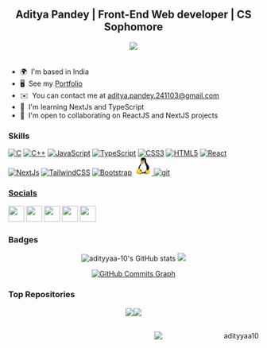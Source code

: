 <h2 align="center">  Aditya Pandey | Front-End Web developer | CS Sophomore </h2>

<div  align="center">
<img width="900px" src="https://user-images.githubusercontent.com/103577578/205502602-5f61b961-4917-4a70-916b-48d56f5d6b51.png">
</div>


<br/>

* 🌍  I'm based in India
* 🖥️  See my [Portfolio](http://https://adityyaa.netlify.app/)
* ✉️  You can contact me at [aditya.pandey.241103@gmail.com](mailto:aditya.pandey.241103@gmail.com)
* 🧠  I'm learning NextJs and TypeScript
* 🤝  I'm open to collaborating on ReactJS and NextJS projects


### Skills


<p align="left">
<a href="https://docs.microsoft.com/en-us/cpp/?view=msvc-170" target="_blank" rel="noreferrer"><img src="https://raw.githubusercontent.com/danielcranney/readme-generator/main/public/icons/skills/c-colored.svg" width="36" height="36" alt="C" /></a>
<a href="https://docs.microsoft.com/en-us/cpp/?view=msvc-170" target="_blank" rel="noreferrer"><img src="https://raw.githubusercontent.com/danielcranney/readme-generator/main/public/icons/skills/cplusplus-colored.svg" width="36" height="36" alt="C++" /></a>
<a href="https://developer.mozilla.org/en-US/docs/Web/JavaScript" target="_blank" rel="noreferrer"><img src="https://raw.githubusercontent.com/danielcranney/readme-generator/main/public/icons/skills/javascript-colored.svg" width="36" height="36" alt="JavaScript" /></a>
<a href="https://www.typescriptlang.org/" target="_blank" rel="noreferrer"><img src="https://raw.githubusercontent.com/danielcranney/readme-generator/main/public/icons/skills/typescript-colored.svg" width="36" height="36" alt="TypeScript" /></a>
<a href="https://www.w3.org/TR/CSS/#css" target="_blank" rel="noreferrer"><img src="https://raw.githubusercontent.com/danielcranney/readme-generator/main/public/icons/skills/css3-colored.svg" width="36" height="36" alt="CSS3" /></a>
<a href="https://developer.mozilla.org/en-US/docs/Glossary/HTML5" target="_blank" rel="noreferrer"><img src="https://raw.githubusercontent.com/danielcranney/readme-generator/main/public/icons/skills/html5-colored.svg" width="36" height="36" alt="HTML5" /></a>
<a href="https://reactjs.org/" target="_blank" rel="noreferrer"><img src="https://raw.githubusercontent.com/danielcranney/readme-generator/main/public/icons/skills/react-colored.svg" width="36" height="36" alt="React" /></a>
<a href="https://nextjs.org/docs" target="_blank" rel="noreferrer"><img src="https://raw.githubusercontent.com/danielcranney/readme-generator/main/public/icons/skills/nextjs-colored-dark.svg" width="36" height="36" alt="NextJs" /></a>
<a href="https://tailwindcss.com/" target="_blank" rel="noreferrer"><img src="https://raw.githubusercontent.com/danielcranney/readme-generator/main/public/icons/skills/tailwindcss-colored.svg" width="36" height="36" alt="TailwindCSS" /></a>
<a href="https://getbootstrap.com/" target="_blank" rel="noreferrer"><img src="https://raw.githubusercontent.com/danielcranney/readme-generator/main/public/icons/skills/bootstrap-colored.svg" width="36" height="36" alt="Bootstrap" /></a>
<a href="https://www.linux.org/" target="_blank" rel="noreferrer"> <img src="https://raw.githubusercontent.com/devicons/devicon/master/icons/linux/linux-original.svg" alt="linux" width="36" height="36"/>
<a href="https://git-scm.com/" target="_blank" rel="noreferrer"> <img src="https://www.vectorlogo.zone/logos/git-scm/git-scm-icon.svg" alt="git" width="36" height="36"/> </a> <a href="https://www.w3.org/html/" target="_blank" rel="noreferrer"> 
</p>


### Socials

<p>  <a href="http://www.instagram.com/adityyaa_10" target="_blank" rel="noreferrer"><img src="https://raw.githubusercontent.com/danielcranney/readme-generator/main/public/icons/socials/instagram.svg" width="32" height="32" /></a> <a href="https://www.linkedin.com/in/adityyaa10" target="_blank" rel="noreferrer"><img src="https://raw.githubusercontent.com/danielcranney/readme-generator/main/public/icons/socials/linkedin.svg" width="32" height="32" /></a> <a href="https://www.stackoverflow.com/users/19778067" target="_blank" rel="noreferrer"><img src="https://raw.githubusercontent.com/danielcranney/readme-generator/main/public/icons/socials/stackoverflow.svg" width="32" height="32" /></a> <a href="https://www.twitter.com/adityyaa_10" target="_blank" rel="noreferrer"><img src="https://raw.githubusercontent.com/danielcranney/readme-generator/main/public/icons/socials/twitter.svg" width="32" height="32" /></a> <a href="https://discord.com/users/adityyaa10" target="_blank" rel="noreferrer"><img src="https://raw.githubusercontent.com/danielcranney/readme-generator/main/public/icons/socials/discord.svg" width="32" height="32" /></a></p>

### Badges

<p align="center">
<img width="400px" src="https://github-readme-stats.vercel.app/api?username=adityyaa-10&show_icons=true&hide=&count_private=true&title_color=ef4444&text_color=ffffff&icon_color=ef4444&hide_border=true&bg_color=0d1117&show_icons=true" alt="adityyaa-10's GitHub stats" />
<img width="400px" src="https://github-readme-streak-stats.herokuapp.com/?user=adityyaa-10&stroke=ffffff&background=0d1117&ring=ef4444&fire=ef4444&currStreakNum=ffffff&currStreakLabel=ef4444&sideNums=ffffff&sideLabels=ffffff&dates=ffffff&hide_border=true" />


 
</p>

<div align="center">
<a href="http://www.github.com/adityyaa-10"><img width="875px" src="https://github-readme-activity-graph.cyclic.app/graph?username=adityyaa-10&bg_color=od117&color=ffffff&line=ef4444&point=ffffff&area_color=181824&area=true&hide_border=true&custom_title=GitHub%20Commits%20Graph" alt="GitHub Commits Graph" /></a>
 </div>


### Top Repositories

<div width="100%" align="center"><a href="https://github.com/adityyaa-10/clone-site" align="left"><img align="center" src="https://github-readme-stats.vercel.app/api/pin/?username=adityyaa-10&repo=clone-site&title_color=ef4444&text_color=ffffff&icon_color=ef4444&bg_color=0d1117&hide_border=true&locale=en" /></a><a href="https://github.com/adityyaa-10/modern-bank-app" align="right"><img align="center" src="https://github-readme-stats.vercel.app/api/pin/?username=adityyaa-10&repo=modern-bank-app&title_color=ef4444&text_color=ffffff&icon_color=ef4444&bg_color=0d1117&hide_border=true&locale=en" /></a></div><br/>


<p ><a align="right" href="https://www.buymeacoffee.com/adityyaa10"> <img align="right" src="https://cdn.buymeacoffee.com/buttons/v2/default-yellow.png" height="50" width="210" alt="adityyaa10" /></a></p>

</p> 
